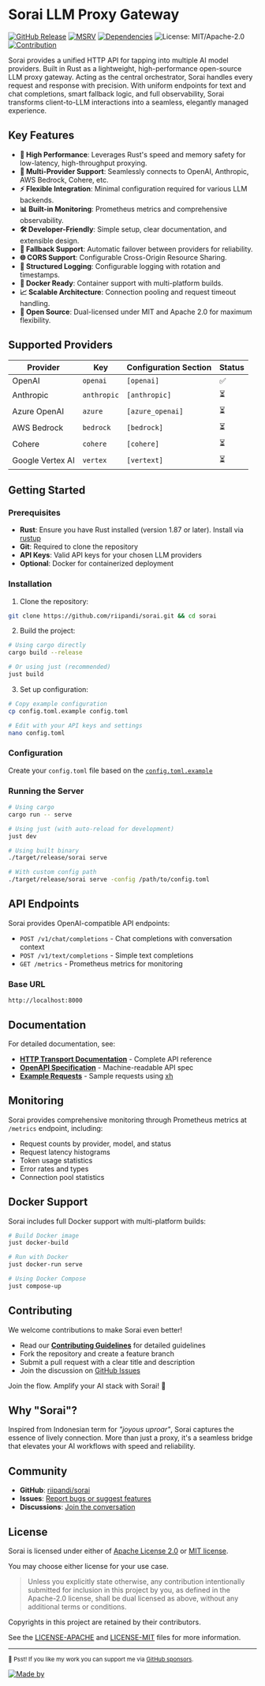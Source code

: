 # Sorai LLM Proxy Gateway

[![GitHub Release](https://img.shields.io/github/v/release/riipandi/sorai?logo=docker)](https://github.com/riipandi/sorai/releases)
[![MSRV](https://img.shields.io/badge/rust-v1.87+-orange.svg?logo=rust&label=Rust)](https://www.rust-lang.org)
[![Dependencies](https://deps.rs/repo/github/riipandi/sorai/status.svg)](https://deps.rs/repo/github/riipandi/sorai)
![License: MIT/Apache-2.0](https://img.shields.io/badge/License-MIT%20or%20Apache%202.0-blue.svg)
[![Contribution](https://img.shields.io/badge/Contribute-GitHub-brightgreen)](https://github.com/riipandi/sorai/graphs/contributors)
<!-- ![Build Status](https://img.shields.io/github/actions/workflow/status/riipandi/sorai/ci.yml?branch=main) -->

Sorai provides a unified HTTP API for tapping into multiple AI model providers. Built in Rust as a lightweight,
high-performance open-source LLM proxy gateway. Acting as the central orchestrator, Sorai handles every request
and response with precision. With uniform endpoints for text and chat completions, smart fallback logic, and
full observability, Sorai transforms client-to-LLM interactions into a seamless, elegantly managed experience.

## Key Features

- **🚀 High Performance**: Leverages Rust's speed and memory safety for low-latency, high-throughput proxying.
- **🔌 Multi-Provider Support**: Seamlessly connects to OpenAI, Anthropic, AWS Bedrock, Cohere, etc.
- **⚡ Flexible Integration**: Minimal configuration required for various LLM backends.
- **📊 Built-in Monitoring**: Prometheus metrics and comprehensive observability.
- **🛠️ Developer-Friendly**: Simple setup, clear documentation, and extensible design.
- **🔄 Fallback Support**: Automatic failover between providers for reliability.
- **🌐 CORS Support**: Configurable Cross-Origin Resource Sharing.
- **📝 Structured Logging**: Configurable logging with rotation and timestamps.
- **🐳 Docker Ready**: Container support with multi-platform builds.
- **📈 Scalable Architecture**: Connection pooling and request timeout handling.
- **📝 Open Source**: Dual-licensed under MIT and Apache 2.0 for maximum flexibility.

## Supported Providers

| Provider         | Key         | Configuration Section | Status |
|------------------|-------------|-----------------------|--------|
| OpenAI           | `openai`    | `[openai]`            | ✅      |
| Anthropic        | `anthropic` | `[anthropic]`         | ⏳      |
| Azure OpenAI     | `azure`     | `[azure_openai]`      | ⏳      |
| AWS Bedrock      | `bedrock`   | `[bedrock]`           | ⏳      |
| Cohere           | `cohere`    | `[cohere]`            | ⏳      |
| Google Vertex AI | `vertex`    | `[vertext]`           | ⏳      |

## Getting Started

### Prerequisites

- **Rust**: Ensure you have Rust installed (version 1.87 or later). Install via [rustup](https://rustup.rs/)
- **Git**: Required to clone the repository
- **API Keys**: Valid API keys for your chosen LLM providers
- **Optional**: Docker for containerized deployment

### Installation

1. Clone the repository:
```bash
git clone https://github.com/riipandi/sorai.git && cd sorai
```

2. Build the project:
```bash
# Using cargo directly
cargo build --release

# Or using just (recommended)
just build
```

3. Set up configuration:
```bash
# Copy example configuration
cp config.toml.example config.toml

# Edit with your API keys and settings
nano config.toml
```

### Configuration

Create your `config.toml` file based on the [`config.toml.example`](./config.toml.example)

### Running the Server

```bash
# Using cargo
cargo run -- serve

# Using just (with auto-reload for development)
just dev

# Using built binary
./target/release/sorai serve

# With custom config path
./target/release/sorai serve -config /path/to/config.toml
```

## API Endpoints

Sorai provides OpenAI-compatible API endpoints:

- `POST /v1/chat/completions` - Chat completions with conversation context
- `POST /v1/text/completions` - Simple text completions
- `GET /metrics` - Prometheus metrics for monitoring

### Base URL

```
http://localhost:8000
```

## Documentation

For detailed documentation, see:
- **[HTTP Transport Documentation](./docs/http-transport.md)** - Complete API reference
- **[OpenAPI Specification](./docs/openapi.json)** - Machine-readable API spec
- **[Example Requests](./docs/xh-requests.md)** - Sample requests using [xh](https://github.com/ducaale/xh)

## Monitoring

Sorai provides comprehensive monitoring through Prometheus metrics at `/metrics` endpoint, including:
- Request counts by provider, model, and status
- Request latency histograms
- Token usage statistics
- Error rates and types
- Connection pool statistics

## Docker Support

Sorai includes full Docker support with multi-platform builds:

```bash
# Build Docker image
just docker-build

# Run with Docker
just docker-run serve

# Using Docker Compose
just compose-up
```

## Contributing

We welcome contributions to make Sorai even better!

- Read our **[Contributing Guidelines](./CONTRIBUTING.md)** for detailed guidelines
- Fork the repository and create a feature branch
- Submit a pull request with a clear title and description
- Join the discussion on [GitHub Issues](https://github.com/riipandi/sorai/issues)

Join the flow. Amplify your AI stack with Sorai! 🚀

## Why "Sorai"?

Inspired from Indonesian term for *"joyous uproar"*, Sorai captures the essence of lively
connection. More than just a proxy, it's a seamless bridge that elevates your AI workflows
with speed and reliability.

## Community

- **GitHub**: [riipandi/sorai](https://github.com/riipandi/sorai)
- **Issues**: [Report bugs or suggest features](https://github.com/riipandi/sorai/issues)
- **Discussions**: [Join the conversation](https://github.com/riipandi/sorai/discussions)

## License

Sorai is licensed under either of [Apache License 2.0](https://choosealicense.com/licenses/apache-2.0)
or [MIT license](https://choosealicense.com/licenses/mit).

You may choose either license for your use case.

> Unless you explicitly state otherwise, any contribution intentionally submitted
> for inclusion in this project by you, as defined in the Apache-2.0 license, shall
> be dual licensed as above, without any additional terms or conditions.

Copyrights in this project are retained by their contributors.

See the [LICENSE-APACHE](./LICENSE-APACHE) and [LICENSE-MIT](./LICENSE-MIT) files
for more information.

---

<sub>🤫 Psst! If you like my work you can support me via [GitHub sponsors](https://github.com/sponsors/riipandi).</sub>

[![Made by](https://badgen.net/badge/icon/Made%20by%20Aris%20Ripandi?icon=cocoapods&label&color=black&labelColor=black)](https://twitter.com/intent/follow?screen_name=riipandi)
